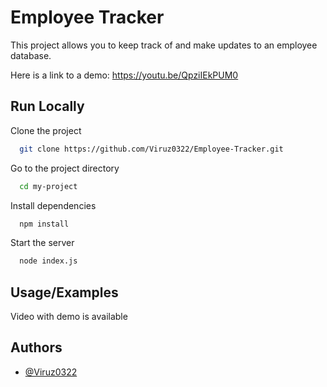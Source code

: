 
# Employee Tracker

This project allows you to keep track of and make updates to an employee database. 

Here is a link to a demo: https://youtu.be/QpziIEkPUM0

## Run Locally

Clone the project

```bash
  git clone https://github.com/Viruz0322/Employee-Tracker.git
```

Go to the project directory

```bash
  cd my-project
```

Install dependencies

```bash
  npm install
```

Start the server

```bash
  node index.js
```


## Usage/Examples

Video with demo is available
## Authors

- [@Viruz0322](https://github.com/Viruz0322)

